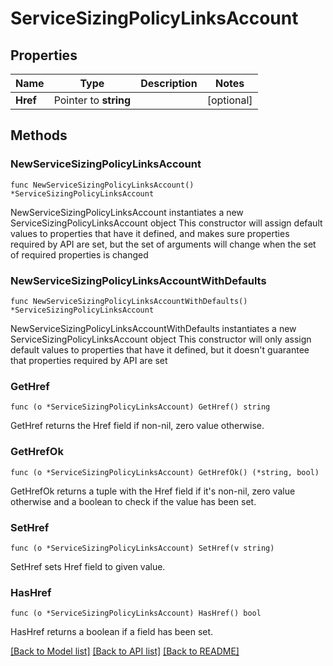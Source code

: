 # ServiceSizingPolicyLinksAccount

## Properties

Name | Type | Description | Notes
------------ | ------------- | ------------- | -------------
**Href** | Pointer to **string** |  | [optional] 

## Methods

### NewServiceSizingPolicyLinksAccount

`func NewServiceSizingPolicyLinksAccount() *ServiceSizingPolicyLinksAccount`

NewServiceSizingPolicyLinksAccount instantiates a new ServiceSizingPolicyLinksAccount object
This constructor will assign default values to properties that have it defined,
and makes sure properties required by API are set, but the set of arguments
will change when the set of required properties is changed

### NewServiceSizingPolicyLinksAccountWithDefaults

`func NewServiceSizingPolicyLinksAccountWithDefaults() *ServiceSizingPolicyLinksAccount`

NewServiceSizingPolicyLinksAccountWithDefaults instantiates a new ServiceSizingPolicyLinksAccount object
This constructor will only assign default values to properties that have it defined,
but it doesn't guarantee that properties required by API are set

### GetHref

`func (o *ServiceSizingPolicyLinksAccount) GetHref() string`

GetHref returns the Href field if non-nil, zero value otherwise.

### GetHrefOk

`func (o *ServiceSizingPolicyLinksAccount) GetHrefOk() (*string, bool)`

GetHrefOk returns a tuple with the Href field if it's non-nil, zero value otherwise
and a boolean to check if the value has been set.

### SetHref

`func (o *ServiceSizingPolicyLinksAccount) SetHref(v string)`

SetHref sets Href field to given value.

### HasHref

`func (o *ServiceSizingPolicyLinksAccount) HasHref() bool`

HasHref returns a boolean if a field has been set.


[[Back to Model list]](../README.md#documentation-for-models) [[Back to API list]](../README.md#documentation-for-api-endpoints) [[Back to README]](../README.md)


